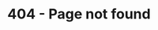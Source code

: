---
# Page settings
layout: error-404
title: 404 - Page not found

permalink: 404.html

# Content settings
page_content:
    title: <strong>404 /</strong> Page not found
    message: The link you clicked may be broken <br>or the page may have been removed.
---